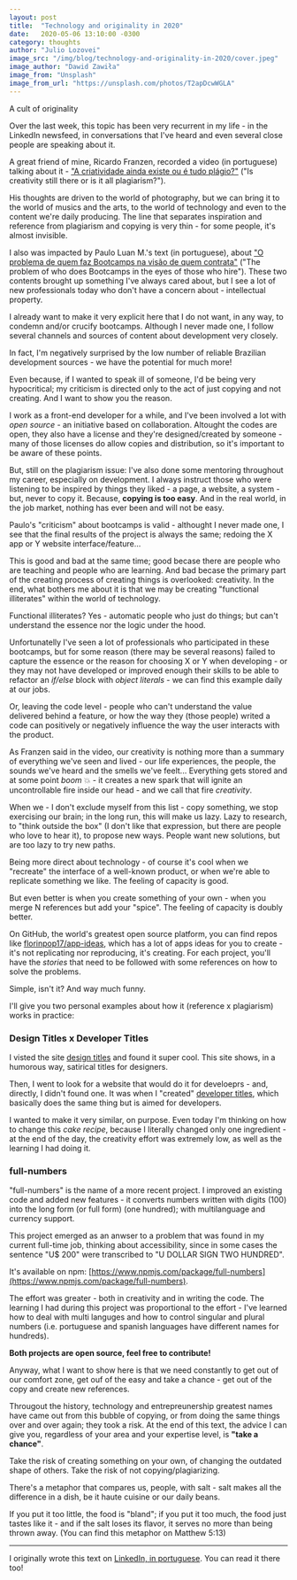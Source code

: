 ```yaml
---
layout: post
title:  "Technology and originality in 2020"
date:   2020-05-06 13:10:00 -0300
category: thoughts
author: "Julio Lozovei"
image_src: "/img/blog/technology-and-originality-in-2020/cover.jpeg"
image_author: "Dawid Zawiła"
image_from: "Unsplash"
image_from_url: "https://unsplash.com/photos/T2apDcwWGLA"
---
```

A cult of originality
<!--more-->
Over the last week, this topic has been very recurrent in my life - in the LinkedIn newsfeed, in conversations that I've heard and even several close people are speaking about it.

A great friend of mine, Ricardo Franzen, recorded a video (in portuguese) talking about it - ["A criatividade ainda existe ou é tudo plágio?"](https://www.youtube.com/watch?v=IZ-7P2TBCQU) ("Is creativity still there or is it all plagiarism?").

His thoughts are driven to the world of photography, but we can bring it to the world of musics and the arts, to the world of technology and even to the content we're daily producing. The line that separates inspiration and reference from plagiarism and copying is very thin - for some people, it's almost invisible.

I also was impacted by Paulo Luan M.'s text (in portuguese), about ["O problema de quem faz Bootcamps na visão de quem contrata"](https://www.linkedin.com/pulse/o-problema-de-quem-faz-bootcamps-na-vis%C3%A3o-contrata-mariano-silva/?lipi=urn%3Ali%3Apage%3Ad_flagship3_pulse_read%3B79a6782YQQuTBxCvZZ8xfw%3D%3D) ("The problem of who does Bootcamps in the eyes of those who hire"). These two contents brought up something I've always cared about, but I see a lot of new professionals today who don't have a concern about - intellectual property.

I already want to make it very explicit here that I do not want, in any way, to condemn and/or crucify bootcamps. Although I never made one, I follow several channels and sources of content about development very closely.

In fact, I'm negatively surprised by the low number of reliable Brazilian development sources - we have the potential for much more!

Even because, if I wanted to speak ill of someone, I'd be being very hypocritical; my criticism is directed only to the act of just copying and not creating. And I want to show you the reason.

I work as a front-end developer for a while, and I've been involved a lot with _open source_ - an initiative based on collaboration. Altought the codes are open, they also have a license and they're designed/created by someone - many of those licenses do allow copies and distribution, so it's important to be aware of these points.

But, still on the plagiarism issue: I've also done some mentoring throughout my career, especially on development. I always instruct those who were listening to be inspired by things they liked - a page, a website, a system - but, never to copy it. Because, **copying is too easy**. And in the real world, in the job market, nothing has ever been and will not be easy.

Paulo's "criticism" about bootcamps is valid - althought I never made one, I see that the final results of the project is always the same; redoing the X app or Y website interface/feature...

This is good and bad at the same time; good becase there are people who are teaching and people who are learning. And bad becase the primary part of the creating process of creating things is overlooked: creativity. In the end, what bothers me about it is that we may be creating "functional illiterates" within the world of technology.

Functional illiterates? Yes - automatic people who just do things; but can't understand the essence nor the logic under the hood.

Unfortunatelly I've seen a lot of professionals who participated in these bootcamps, but for some reason (there may be several reasons) failed to capture the essence or the reason for choosing X or Y when developing - or they may not have developed or improved enough their skills to be able to refactor an _if/else_ block with _object literals_ - we can find this example daily at our jobs.

Or, leaving the code level - people who can't understand the value delivered behind a feature, or how the way they (those people) writed a code can positively or negatively influence the way the user interacts with the product.

As Franzen said in the video, our creativity is nothing more than a summary of everything we've seen and lived - our life experiences, the people, the sounds we've heard and the smells we've feelt... Everything gets stored and at some point _boom_ 💥 - it creates a new spark that will ignite an uncontrollable fire inside our head - and we call that fire _creativity_.

When we - I don't exclude myself from this list - copy something, we stop exercising our brain; in the long run, this will make us lazy. Lazy to research, to "think outside the box" (I don't like that expression, but there are people who love to hear it), to propose new ways. People want new solutions, but are too lazy to try new paths.

Being more direct about technology - of course it's cool when we "recreate" the interface of a well-known product, or when we're able to replicate something we like. The feeling of capacity is good.

But even better is when you create something of your own - when you merge N references but add your "spice". The feeling of capacity is doubly better.

On GitHub, the world's greatest open source platform, you can find repos like [florinpop17/app-ideas](https://github.com/florinpop17/app-ideas), which has a lot of apps ideas for you to create - it's not replicating nor reproducing, it's creating. For each project, you'll have the _stories_ that need to be followed with some references on how to solve the problems.

Simple, isn't it? And way much funny.

I'll give you two personal examples about how it (reference x plagiarism) works in practice:

### Design Titles x Developer Titles

I visted the site [design titles](https://designtitles.com/) and found it super cool. This site shows, in a humorous way, satirical titles for designers.

Then, I went to look for a website that would do it for develoeprs - and, directly, I didn't found one. It was when I "created" [developer titles](https://developertitles.com/), which basically does the same thing but is aimed for developers.

I wanted to make it very similar, on purpose. Even today I'm thinking on how to change this _cake recipe_, because I literally changed only one ingredient - at the end of the day, the creativity effort was extremely low, as well as the learning I had doing it.

### full-numbers

"full-numbers" is the name of a more recent project. I improved an existing code and added new features - it converts numbers written with digits (100) into the long form (or full form) (one hundred); with multilanguage and currency support.

This project emerged as an anwser to a problem that was found in my current full-time job, thinking about accessibility, since in some cases the sentence "U$ 200" were transcribed to "U DOLLAR SIGN TWO HUNDRED".

It's available on npm: [https://www.npmjs.com/package/full-numbers](https://www.npmjs.com/package/full-numbers).

The effort was greater - both in creativity and in writing the code. The learning I had during this project was proportional to the effort - I've learned how to deal with multi languges and how to control singular and plural numbers (i.e. portuguese and spanish languages have different names for hundreds).

**Both projects are open source, feel free to contribute!**

Anyway, what I want to show here is that we need constantly to get out of our comfort zone, get ouf of the easy and take a chance - get out of the copy and create new references.

Througout the history, technology and entrepreunership greatest names have came out from this bubble of copying, or from doing the same things over and over again; they took a risk. At the end of this text, the advice I can give you, regardless of your area and your expertise level, is **"take a chance"**.

Take the risk of creating something on your own, of changing the outdated shape of others. Take the risk of not copying/plagiarizing.

There's a metaphor that compares us, people, with salt - salt makes all the difference in a dish, be it haute cuisine or our daily beans.

If you put it too little, the food is "bland"; if you put it too much, the food just tastes like it - and if the salt loses its flavor, it serves no more than being thrown away. (You can find this metaphor on Matthew 5:13)

***

I originally wrote this text on [LinkedIn, in portuguese](https://www.linkedin.com/pulse/tecnologia-e-originalidade-em-2020-julio-lozovei/). You can read it there too!